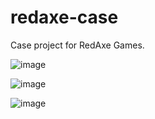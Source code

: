 # redaxe-case
Case project for RedAxe Games.

![image](https://github.com/MertBalkan/redaxe-case/assets/43827959/20bc3c19-adf4-47e7-8459-0d4453a1f494)


![image](https://github.com/MertBalkan/redaxe-case/assets/43827959/ef651349-ef71-472e-abb3-5b43a4038e29)


![image](https://github.com/MertBalkan/redaxe-case/assets/43827959/f2f43d3a-cf78-4037-ab6b-0580dfe20111)
